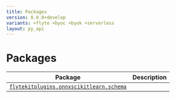 ```yaml
---
title: Packages
version: 0.0.0+develop
variants: +flyte +byoc +byok +serverless
layout: py_api
---
```


# Packages

| Package | Description |
|-|-|
| [`flytekitplugins.onnxscikitlearn.schema`](flytekitplugins.onnxscikitlearn.schema) |  |
